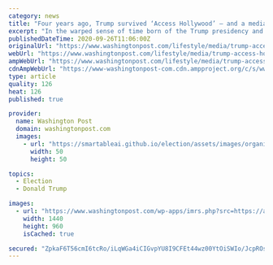 ```yaml
---
category: news
title: "Four years ago, Trump survived ‘Access Hollywood’ — and a media myth of indestructibility was born"
excerpt: "In the warped sense of time born of the Trump presidency and the pandemic pause, it seems both eons ago and only yesterday that the “Access Hollywood” story rocked the mediasphere. In fact, it was just about four years ago,"
publishedDateTime: 2020-09-26T11:06:00Z
originalUrl: "https://www.washingtonpost.com/lifestyle/media/trump-access-hollywood-four-years-media/2020/09/25/bcd7de20-f918-11ea-89e3-4b9efa36dc64_story.html"
webUrl: "https://www.washingtonpost.com/lifestyle/media/trump-access-hollywood-four-years-media/2020/09/25/bcd7de20-f918-11ea-89e3-4b9efa36dc64_story.html"
ampWebUrl: "https://www.washingtonpost.com/lifestyle/media/trump-access-hollywood-four-years-media/2020/09/25/bcd7de20-f918-11ea-89e3-4b9efa36dc64_story.html?outputType=amp"
cdnAmpWebUrl: "https://www-washingtonpost-com.cdn.ampproject.org/c/s/www.washingtonpost.com/lifestyle/media/trump-access-hollywood-four-years-media/2020/09/25/bcd7de20-f918-11ea-89e3-4b9efa36dc64_story.html?outputType=amp"
type: article
quality: 126
heat: 126
published: true

provider:
  name: Washington Post
  domain: washingtonpost.com
  images:
    - url: "https://smartableai.github.io/election/assets/images/organizations/washingtonpost.com-50x50.jpg"
      width: 50
      height: 50

topics:
  - Election
  - Donald Trump

images:
  - url: "https://www.washingtonpost.com/wp-apps/imrs.php?src=https://arc-anglerfish-washpost-prod-washpost.s3.amazonaws.com/public/AIEDKYHZ6II6VBPXLFARRCUYZU.jpg&w=1440"
    width: 1440
    height: 960
    isCached: true

secured: "ZpkaF6T56cmI6tcRo/iLqWGa4iCIGvpYU8I9CFEt44wz00YtOiSWIo/JcpROsIoF41WYHC+3iydYdnH1i5JmiWh4499UPx4ZDgqP3/3W/IITorPQq/64axO0r68uJjz4Yr7dX49Ubo2m2Rp2ElQnZ2Q0UBpV/NMaNHAPK+t2M0ML1VWQJPEKr7KKUITBsslITh8IGPF5mzDvqJ+ux5LuMkWxEpNk2Qzky0uiz+VZrDnzOMnc65xKAIZJsQJVG0/66/W0ruNSYjKETiGLoaSBPGUJjkNLcbLkblb4qCDfbwuI8bvzGuoEGFDdUPn3vuJZsJw2pOXWRfbqOhjI354IvNp0C6R4lJg62xsiafUyM34=;X4liyeAsQqXa4W7G0S1GkA=="
---
```


